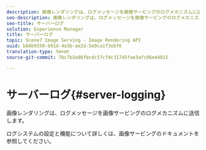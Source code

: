 ```yaml
---
description: 画像レンダリングは、ログメッセージを画像サービングのログメカニズムに送信します。
seo-description: 画像レンダリングは、ログメッセージを画像サービングのログメカニズムに送信します。
seo-title: サーバーログ
solution: Experience Manager
title: サーバーログ
topic: Scene7 Image Serving - Image Rendering API
uuid: b84b9350-b91d-4a3b-ae2d-5e9ca1f3ebf6
translation-type: tm+mt
source-git-commit: 7bc7b3a86fbcdc57cfdc31745fae3afc06e44b15

---
```



# サーバーログ{#server-logging}

画像レンダリングは、ログメッセージを画像サービングのログメカニズムに送信します。

ログシステムの設定と機能について詳しくは、画像サービングのドキュメントを参照してください。
